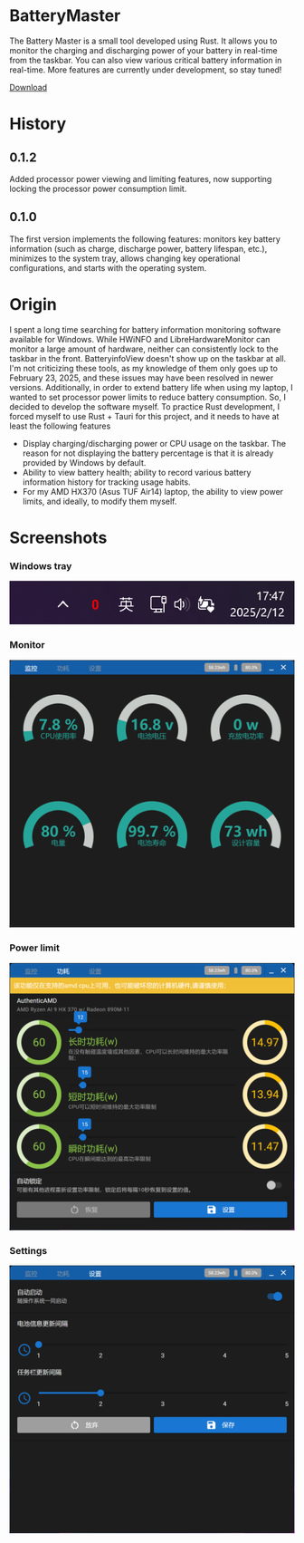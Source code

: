# BatteryMaster

The Battery Master is a small tool developed using Rust. It allows you to monitor the charging and discharging power of your battery in real-time from the taskbar. You can also view various critical battery information in real-time. More features are currently under development, so stay tuned!

[Download](https://github.com/topabomb/BatteryMonitor/releases/)

# History

## 0.1.2

Added processor power viewing and limiting features, now supporting locking the processor power consumption limit.

## 0.1.0

The first version implements the following features: monitors key battery information (such as charge, discharge power, battery lifespan, etc.), minimizes to the system tray, allows changing key operational configurations, and starts with the operating system.

# Origin

I spent a long time searching for battery information monitoring software available for Windows. While HWiNFO and LibreHardwareMonitor can monitor a large amount of hardware, neither can consistently lock to the taskbar in the front. BatteryinfoView doesn't show up on the taskbar at all. I'm not criticizing these tools, as my knowledge of them only goes up to February 23, 2025, and these issues may have been resolved in newer versions. Additionally, in order to extend battery life when using my laptop, I wanted to set processor power limits to reduce battery consumption. So, I decided to develop the software myself. To practice Rust development, I forced myself to use Rust + Tauri for this project, and it needs to have at least the following features

- Display charging/discharging power or CPU usage on the taskbar. The reason for not displaying the battery percentage is that it is already provided by Windows by default.
- Ability to view battery health; ability to record various battery information history for tracking usage habits.
- For my AMD HX370 (Asus TUF Air14) laptop, the ability to view power limits, and ideally, to modify them myself.

# Screenshots

### Windows tray

![screenshot](/screenshot/tray.png "Windows tray")

### Monitor

![screenshot](/screenshot/monitor.png "Monitor")

### Power limit

![screenshot](/screenshot/power.png "Power limit")

### Settings

![screenshot](/screenshot/setting.png "Settings")
